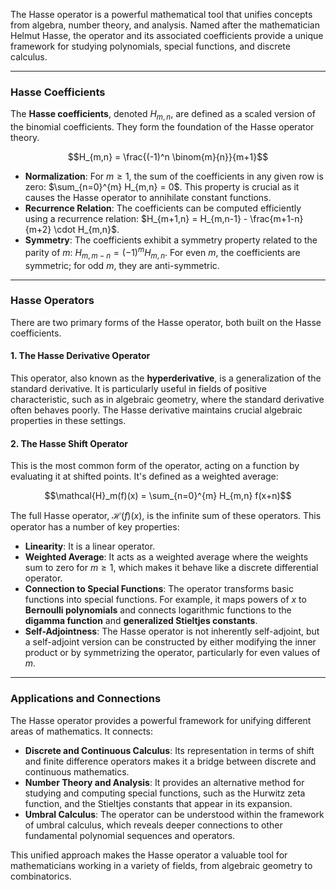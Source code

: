 The Hasse operator is a powerful mathematical tool that unifies concepts from algebra, number theory, and analysis. Named after the mathematician Helmut Hasse, the operator and its associated coefficients provide a unique framework for studying polynomials, special functions, and discrete calculus.

***

### Hasse Coefficients

The **Hasse coefficients**, denoted $H_{m,n}$, are defined as a scaled version of the binomial coefficients. They form the foundation of the Hasse operator theory.

$$H_{m,n} = \frac{(-1)^n \binom{m}{n}}{m+1}$$

* **Normalization**: For $m \geq 1$, the sum of the coefficients in any given row is zero: $\sum_{n=0}^{m} H_{m,n} = 0$. This property is crucial as it causes the Hasse operator to annihilate constant functions.
* **Recurrence Relation**: The coefficients can be computed efficiently using a recurrence relation: $H_{m+1,n} = H_{m,n-1} - \frac{m+1-n}{m+2} \cdot H_{m,n}$.
* **Symmetry**: The coefficients exhibit a symmetry property related to the parity of $m$: $H_{m,m-n} = (-1)^m H_{m,n}$. For even $m$, the coefficients are symmetric; for odd $m$, they are anti-symmetric.

---

### Hasse Operators

There are two primary forms of the Hasse operator, both built on the Hasse coefficients.

#### 1. The Hasse Derivative Operator

This operator, also known as the **hyperderivative**, is a generalization of the standard derivative. It is particularly useful in fields of positive characteristic, such as in algebraic geometry, where the standard derivative often behaves poorly. The Hasse derivative maintains crucial algebraic properties in these settings.

#### 2. The Hasse Shift Operator

This is the most common form of the operator, acting on a function by evaluating it at shifted points. It's defined as a weighted average:

$$\mathcal{H}_m(f)(x) = \sum_{n=0}^{m} H_{m,n} f(x+n)$$

The full Hasse operator, $\mathcal{H}(f)(x)$, is the infinite sum of these operators. This operator has a number of key properties:

* **Linearity**: It is a linear operator.
* **Weighted Average**: It acts as a weighted average where the weights sum to zero for $m \ge 1$, which makes it behave like a discrete differential operator.
* **Connection to Special Functions**: The operator transforms basic functions into special functions. For example, it maps powers of $x$ to **Bernoulli polynomials** and connects logarithmic functions to the **digamma function** and **generalized Stieltjes constants**.
* **Self-Adjointness**: The Hasse operator is not inherently self-adjoint, but a self-adjoint version can be constructed by either modifying the inner product or by symmetrizing the operator, particularly for even values of $m$.

---

### Applications and Connections

The Hasse operator provides a powerful framework for unifying different areas of mathematics. It connects:

* **Discrete and Continuous Calculus**: Its representation in terms of shift and finite difference operators makes it a bridge between discrete and continuous mathematics.
* **Number Theory and Analysis**: It provides an alternative method for studying and computing special functions, such as the Hurwitz zeta function, and the Stieltjes constants that appear in its expansion.
* **Umbral Calculus**: The operator can be understood within the framework of umbral calculus, which reveals deeper connections to other fundamental polynomial sequences and operators.

This unified approach makes the Hasse operator a valuable tool for mathematicians working in a variety of fields, from algebraic geometry to combinatorics.
